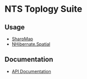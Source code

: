 # NTS Toplogy Suite

## Usage
- [SharpMap](http://sharpmap.codeplex.com)
- [NHibernate.Spatial](https://github.com/nhibernate)

## Documentation
- [API  Documentation](http://nettopologysuite.github.com/html/index.html) 
